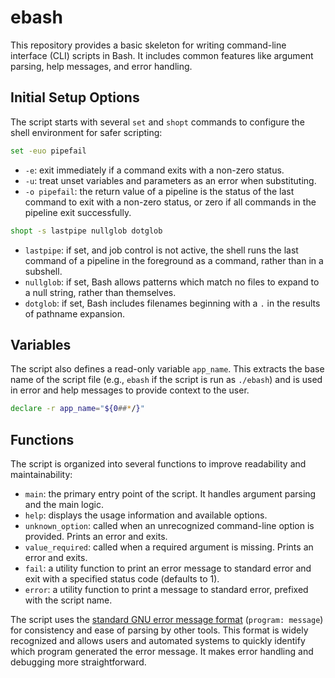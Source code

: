 # ebash

This repository provides a basic skeleton for writing command-line interface (CLI) scripts in Bash. It includes common features like argument parsing, help messages, and error handling.

## Initial Setup Options

The script starts with several `set` and `shopt` commands to configure the shell environment for safer scripting:

```sh
set -euo pipefail
```

*   `-e`: exit immediately if a command exits with a non-zero status.
*   `-u`: treat unset variables and parameters as an error when substituting.
*   `-o pipefail`: the return value of a pipeline is the status of the last command to exit with a non-zero status, or zero if all commands in the pipeline exit successfully.

```sh
shopt -s lastpipe nullglob dotglob
```

*   `lastpipe`: if set, and job control is not active, the shell runs the last command of a pipeline in the foreground as a command, rather than in a subshell.
*   `nullglob`: if set, Bash allows patterns which match no files to expand to a null string, rather than themselves.
*   `dotglob`: if set, Bash includes filenames beginning with a `.` in the results of pathname expansion.

## Variables

The script also defines a read-only variable `app_name`. This extracts the base name of the script file (e.g., `ebash` if the script is run as `./ebash`) and is used in error and help messages to provide context to the user.

```sh
declare -r app_name="${0##*/}"
```

## Functions

The script is organized into several functions to improve readability and maintainability:

*   `main`: the primary entry point of the script. It handles argument parsing and the main logic.
*   `help`: displays the usage information and available options.
*   `unknown_option`: called when an unrecognized command-line option is provided. Prints an error and exits.
*   `value_required`: called when a required argument is missing. Prints an error and exits.
*   `fail`: a utility function to print an error message to standard error and exit with a specified status code (defaults to 1).
*   `error`: a utility function to print a message to standard error, prefixed with the script name.

The script uses the [standard GNU error message format](https://www.gnu.org/prep/standards/html_node/Errors.html) (`program: message`) for consistency and ease of parsing by other tools. This format is widely recognized and allows users and automated systems to quickly identify which program generated the error message. It makes error handling and debugging more straightforward.
